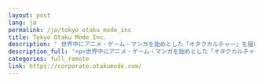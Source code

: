 ```yaml
---
layout: post
lang: ja
permalink: /ja/tokyo_otaku_mode_inc
title: Tokyo Otaku Mode Inc.
description: ' 世界中にアニメ・ゲーム・マンガを始めとした「オタクカルチャー」を届けるサービス Tokyo Otaku Mode の開発・運営をしています。エンジニアだけにかかわらず、全社的にフルリモートワーク制度を導入しています。 '
description_full: '<p>世界中にアニメ・ゲーム・マンガを始めとした「オタクカルチャー」を届けるサービス <a href="https://otakumode.com/">Tokyo Otaku Mode</a> の開発・運営をしています。エンジニアだけにかかわらず、全社的にフルリモートワーク制度を導入しています。</p>'
categories: full_remote
link: https://corporate.otakumode.com/
---
```

